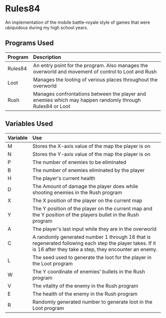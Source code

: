 # Rules84
An implementation of the mobile battle-royale style of games that were ubiquidous during my high school years.

## Programs Used
Program|Description|
:------|:----------|
Rules84|An entry point for the program. Also manages the overworld and movement of control to Loot and Rush|
Loot   |Manages the looting of verious places throughout the overworld
Rush   |Manages confrontations between the player and enemies which may happen randomly through Rules84 or Loot|

## Variables Used
Variable|Use|
:-------|:--|
M       |Stores the X-axis value of the map the player is on|
N       |Stores the Y-axis value of the map the player is on|
P       |The number of enemies to be eliminated|
B       |The number of enemies eliminated by the player|
H       |The player's current health|
D       |The Amount of damage the player does while shooting enemies in the Rush program|
X       |The X position of the player on the current map|
Y       |The Y position of the player on the current map and the Y position of the players bullet in the Rush program|
A       |The player's last input while they are in the overworld|
C       |A randomly generated number 1 through 16 that is regenerated following each step the player takes. If it is 16 after they take a step, they encounter an enemy.|
L       |The seed used to generate the loot for the player in the Loot program|
W       |The Y coordinate of enemies' bullets in the Rush program|
V       |The vitality of the enemy in the Rush program|
E       |The health of the enemy in the Rush program|
R       |Randomly generated number to generate loot in the Loot program|

